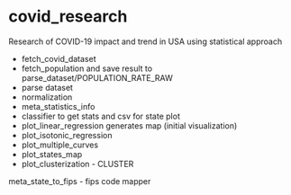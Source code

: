 # covid_research
Research of COVID-19 impact and trend in USA using statistical approach



- fetch_covid_dataset
- fetch_population and save result to parse_dataset/POPULATION_RATE_RAW
- parse dataset
- normalization
- meta_statistics_info
- classifier to get stats and csv for state plot
- plot_linear_regression generates map (initial visualization)
- plot_isotonic_regression
- plot_multiple_curves
- plot_states_map
- plot_clusterization - CLUSTER

meta_state_to_fips - fips code mapper

